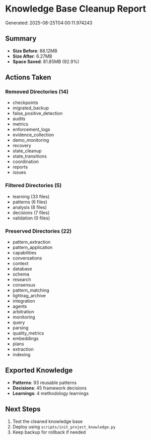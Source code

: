 
# Knowledge Base Cleanup Report
Generated: 2025-08-25T04:00:11.974243

## Summary
- **Size Before**: 88.12MB
- **Size After**: 6.27MB  
- **Space Saved**: 81.85MB (92.9%)

## Actions Taken

### Removed Directories (14)
- checkpoints
- migrated_backup
- false_positive_detection
- audits
- metrics
- enforcement_logs
- evidence_collection
- demo_monitoring
- recovery
- state_cleanup
- state_transitions
- coordination
- reports
- issues

### Filtered Directories (5)
- learning (33 files)
- patterns (6 files)
- analysis (8 files)
- decisions (7 files)
- validation (0 files)

### Preserved Directories (22)  
- pattern_extraction
- pattern_application
- capabilities
- conversations
- context
- database
- schema
- research
- consensus
- pattern_matching
- lightrag_archive
- integration
- agents
- arbitration
- monitoring
- query
- parsing
- quality_metrics
- embeddings
- plans
- extraction
- indexing

## Exported Knowledge
- **Patterns**: 93 reusable patterns
- **Decisions**: 45 framework decisions  
- **Learnings**: 4 methodology learnings

## Next Steps
1. Test the cleaned knowledge base
2. Deploy using `scripts/init_project_knowledge.py`
3. Keep backup for rollback if needed

